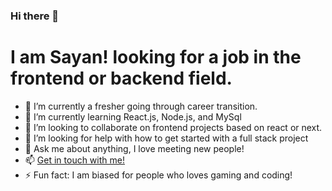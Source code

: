 ### Hi there 👋

# I am Sayan! looking for a job in the frontend or backend field.

- 🔭 I’m currently a fresher going through career transition.
- 🌱 I’m currently learning React.js, Node.js, and MySql
- 👯 I’m looking to collaborate on frontend projects based on react or next.
- 🤔 I’m looking for help with how to get started with a full stack project
- 💬 Ask me about anything, I love meeting new people!
- 📫 [Get in touch with me!](https://sayan-dev.netlify.app/)
- ⚡ Fun fact: I am biased for people who loves gaming and coding!

